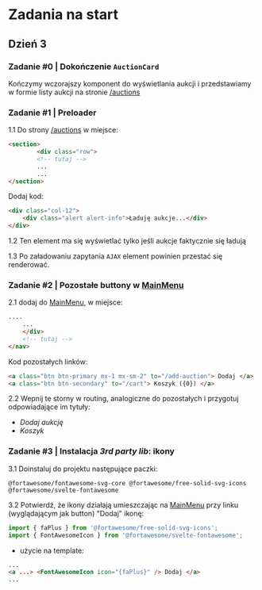 # Zadania na start

## Dzień 3

### Zadanie #0 | Dokończenie `AuctionCard`

Kończymy wczorajszy komponent do wyświetlania aukcji i przedstawiamy w formie listy aukcji na stronie [/auctions](<./src/routes/(pages)/auctions/+page.svelte>)

### Zadanie #1 | Preloader

1.1 Do strony [/auctions](<./src/routes/(pages)/auctions/+page.svelte>) w miejsce:

```html
<section>
		<div class="row">
		<!-- tutaj -->
		...
		...
</section>
```

Dodaj kod:

```html
<div class="col-12">
	<div class="alert alert-info">Ładuję aukcje...</div>
</div>
```

1.2 Ten element ma się wyświetlać tylko jeśli aukcje faktycznie się ładują

1.3 Po załadowaniu zapytania `AJAX` element powinien przestać się renderować.

### Zadanie #2 | Pozostałe buttony w [MainMenu](./src/lib/components/MainMenu.svelte)

2.1 dodaj do [MainMenu](./src/lib/components/MainMenu.svelte), w miejsce:

```html
....
	...
	</div>
	<!-- tutaj -->
</nav>
```

Kod pozostałych linków:

```html
<a class="btn btn-primary mx-1 mx-sm-2" to="/add-auction"> Dodaj </a>
<a class="btn btn-secondary" to="/cart"> Koszyk ({0}) </a>
```

2.2 Wepnij te storny w routing, analogiczne do pozostałych i przygotuj odpowiadające im tytuły:

- _Dodaj aukcję_
- _Koszyk_

### Zadanie #3 | Instalacja _3rd party lib_: ikony

3.1 Doinstaluj do projektu następujące paczki:

```shell
@fortawesome/fontawesome-svg-core @fortawesome/free-solid-svg-icons @fortawesome/svelte-fontawesome
```

3.2 Potwierdź, że ikony działają umieszczając na [MainMenu](./src/lib/components/MainMenu.svelte) przy linku (wyglądającym jak button) "Dodaj" ikonę:

```typescript
import { faPlus } from '@fortawesome/free-solid-svg-icons';
import { FontAwesomeIcon } from '@fortawesome/svelte-fontawesome';
```

- użycie na template:

```html
...
<a ...> <FontAwesomeIcon icon="{faPlus}" /> Dodaj </a>
...
```
